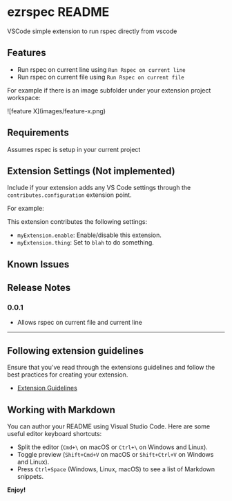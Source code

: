 # ezrspec README

VSCode simple extension to run rspec directly from vscode

## Features
- Run rspec on current line using `Run Rspec on current line`
- Run rspec on current file using `Run Rspec on current file`

For example if there is an image subfolder under your extension project workspace:

\!\[feature X\]\(images/feature-x.png\)

## Requirements

Assumes rspec is setup in your current project

## Extension Settings (Not implemented)

Include if your extension adds any VS Code settings through the `contributes.configuration` extension point.

For example:

This extension contributes the following settings:

* `myExtension.enable`: Enable/disable this extension.
* `myExtension.thing`: Set to `blah` to do something.

## Known Issues


## Release Notes


### 0.0.1
- Allows rspec on current file and current line


---

## Following extension guidelines

Ensure that you've read through the extensions guidelines and follow the best practices for creating your extension.

* [Extension Guidelines](https://code.visualstudio.com/api/references/extension-guidelines)

## Working with Markdown

You can author your README using Visual Studio Code. Here are some useful editor keyboard shortcuts:

* Split the editor (`Cmd+\` on macOS or `Ctrl+\` on Windows and Linux).
* Toggle preview (`Shift+Cmd+V` on macOS or `Shift+Ctrl+V` on Windows and Linux).
* Press `Ctrl+Space` (Windows, Linux, macOS) to see a list of Markdown snippets.

**Enjoy!**
